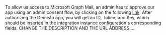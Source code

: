   To allow us access to Microsoft Graph Mail, an admin has to approve our app using an admin consent flow, by clicking on the following [link](http://localhost:3000/ms-graph-mail-listener).
  After authorizing the Demisto app, you will get an ID, Token, and Key, which should be inserted in the integration instance configuration's corresponding fields.
  CHANGE THE DESCRIPTION AND THE URL ADDRESS.....